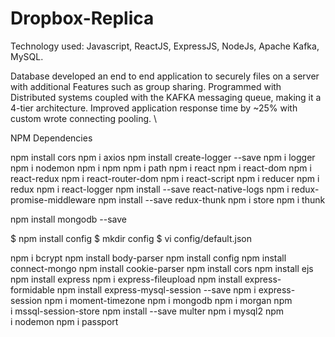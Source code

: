 # Dropbox-Replica
Technology used: Javascript, ReactJS, ExpressJS, NodeJs, Apache Kafka, MySQL.

Database developed an end to end application to securely files on a server with additional Features such as group sharing.
Programmed with Distributed systems coupled with the KAFKA messaging queue, making it a 4-tier architecture.
Improved application response time by ~25% with custom wrote connecting pooling.
\


NPM Dependencies 


npm install cors
npm i axios
npm install create-logger --save
npm i logger
npm i nodemon
npm i npm
npm i path
npm i react
npm i react-dom
npm i react-redux
npm i react-router-dom
npm i react-script
npm i reducer
npm i redux
npm i react-logger
npm install --save react-native-logs
npm i redux-promise-middleware
npm install --save redux-thunk
npm i store
npm i thunk





npm install mongodb --save

$ npm install config
$ mkdir config
$ vi config/default.json




npm i bcrypt
npm install body-parser
npm install config
npm install connect-mongo
npm install cookie-parser
npm install cors
npm install ejs
npm install express
npm i express-fileupload
npm install express-formidable
npm install express-mysql-session --save
npm i express-session
npm i moment-timezone
npm i mongodb
npm i morgan
npm i mssql-session-store
npm install --save multer
npm i mysql2
npm i nodemon
npm i passport




